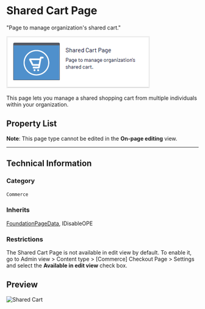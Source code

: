 # Shared Cart Page
"Page to manage organization's shared cart."

![Shared Cart](Screenshots/Shared%20Cart%20Page%20-%20icon.png)

This page lets you manage a shared shopping cart from multiple individuals within your organization.


## Property List
**Note**: This page type cannot be edited in the **On-page editing** view.<!--The following property list includes properties that are unique to this content type. For a list of global properties, view our [*Common Page  Properties*](./Common%20Page%20Properties.md) list.-->

<!--Display Name *(Name in code)* | Type | Property Description
--------------|------|---------------
**Main body** *(`MainBody`)* | XhtmlString | Provides an rich-text area for entering formatted content.
**Main content area** *(`MainContentArea`)* | ContentArea | Provides a configurable drag-and-drop interface for placing media, blocks, or other content onto the page.-->

** **
<!--![Shared Cart](Screenshots/Shared%20Cart%20Page%20-%20Content%20tab.png)-->

## Technical Information

### Category
`Commerce`

### Inherits
[FoundationPageData](Foundation%20Page%20Data.md), IDisableOPE

### Restrictions
The Shared Cart Page is not available in edit view by default. To enable it, go to Admin view > Content type > [Commerce] Checkout Page > Settings and select the **Available in edit view** check box.

## Preview
![Shared Cart](Screenshots/Shared%20Cart%20Page%20-%20Preview.png)
